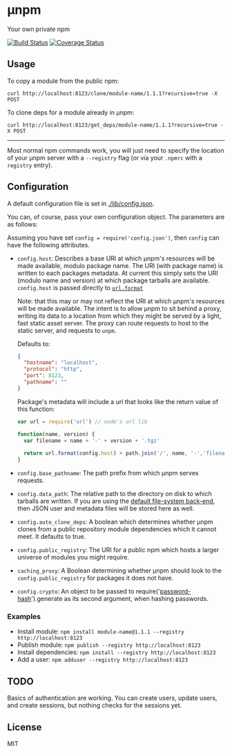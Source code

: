 μnpm
====

Your own private npm

[![Build Status](https://travis-ci.org/hayes/unpm.png?branch=master)](https://travis-ci.org/hayes/unpm)
[![Coverage Status](https://coveralls.io/repos/hayes/unpm/badge.png?branch=master)](https://coveralls.io/r/hayes/unpm?branch=master)
## Usage

To copy a module from the public npm:

`curl http://localhost:8123/clone/module-name/1.1.1?recursive=true -X POST`

To clone deps for a module already in μnpm:

`curl http://localhost:8123/get_deps/module-name/1.1.1?recursive=true -X POST`

---

Most normal npm commands work, you will just need to specify the location of
your μnpm server with a `--registry` flag (or via your `.npmrc` with a
`registry` entry).

## Configuration

A default configuration file is set in [./lib/config.json](./lib/config.json).

You can, of course, pass your own configuration object.  The parameters are as
follows:

Assuming you have set `config = require('config.json')`, then `config` can 
have the following attributes.

- `config.host`: Describes a base URI at which μnpm's resources will be made
  available, modulo package name. The URI (with package name) is written to
  each packages metadata. At current this simply sets the URI (modulo name and
  version) at which package tarballs are available. `config.host` is passed
  directly to
  [`url.format`](http://nodejs.org/api/url.html#url_url_format_urlobj)

  Note: that this may or may not reflect the URI at which μnpm's resources
  will be made available.  The intent is to allow μnpm to sit behind a proxy,
  writing its data to a location from which they might be served by a light,
  fast static asset server. The proxy can route requests to host to the static
  server, and requests to `unpm`.

  Defaults to:

  ```json
  {
    "hostname": "localhost",
    "protocol": "http",
    "port": 8123,
    "pathname": ""
  }
  ```

  Package's metadata will include a url that looks like the return value of
  this function:

  ```javascript
  var url = require('url') // node's url lib
  
  function(name, version) {
    var filename = name + '-' + version + '.tgz'
    
    return url.format(config.host) + path.join('/', name, '-','filename')
  }
  ```

- `config.base_pathname`: The path prefix from which μnpm serves requests.
- `config.data_path`: The relative path to the directory on disk to which
  tarballs are written. If you are using the [default file-system
  back-end](https://www.npmjs.org/package/unpm-fs-backend), then JSON user and
  metadata files will be stored here as well.
- `config.auto_clone_deps`: A boolean which determines whether μnpm clones
  from a public repository module dependencies which it cannot meet. It
  defaults to true.
- `config.public_registry`: The URI for a public npm which hosts a larger
  universe of modules you might require.
- `caching_proxy`: A Boolean determining whether μnpm should look to the
  `config.public_registry` for packages it does not have.
- `config.crypto`: An object to be passed to
  require('[password-hash][password-hash]').generate as its second argument,
  when hashing passwords.

[password-hash]: https://www.npmjs.org/package/password-hash

### Examples

* Install module:
`npm install module-name@1.1.1 --registry http://localhost:8123`
* Publish module: `npm publish --registry http://localhost:8123`
* Install dependencies: `npm install --registry http://localhost:8123`
* Add a user: `npm adduser --registry http://localhost:8123`

## TODO

Basics of authentication are working. You can create users, update users, and
create sessions, but nothing checks for the sessions yet.

## License

MIT
